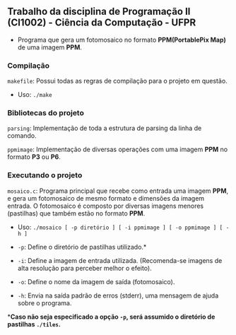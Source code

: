 ## Trabalho da disciplina de Programação II (CI1002) - Ciência da Computação - UFPR

* Programa que gera um fotomosaico no formato **PPM(PortablePix Map)** de uma imagem **PPM**.

### Compilação

`makefile`: Possui todas as regras de compilação para o projeto em questão.

* Uso: `./make`

### Bibliotecas do projeto

`parsing`: Implementação de toda a estrutura de parsing da linha de comando.

`ppmimage`: Implementação de diversas operações com uma imagem **PPM** no formato **P3** ou **P6**.

### Executando o projeto

`mosaico.c`: Programa principal que recebe como entrada uma imagem **PPM**, e gera um fotomosaico de mesmo formato e dimensões da imagem entrada. O fotomosaico é composto por diversas imagens menores (pastilhas) que também estão no formato **PPM**.

* Uso: `./mosaico [ -p diretório ] [ -i ppmimage ] [ -o ppmimage ] [ -h ]`

* `-p`: Define o diretório de pastilhas utilizado.* 

* `-i`: Define a imagem de entrada utilizada. (Recomenda-se imagens de alta resolução para perceber melhor o efeito).

* `-o`: Define o nome da imagem de saída (fotomosaico).

* `-h`: Envia na saída padrão de erros (stderr), uma mensagem de ajuda sobre o programa.

***Caso não seja especificado a opção `-p`, será assumido o diretório de pastilhas `./tiles`.**